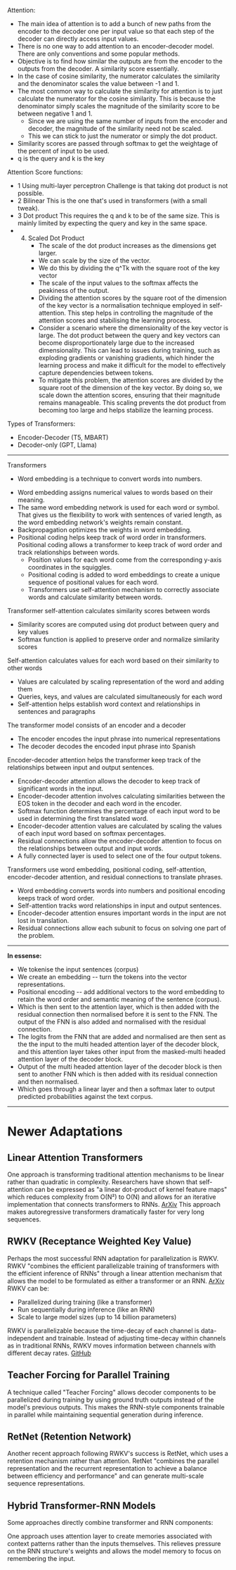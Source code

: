 
Attention:
* The main idea of attention is to add a bunch of new paths from the encoder to the decoder one per input value so that each step of the decoder can directly access input values.
* There is no one way to add attention to an encoder-decoder model. There are only conventions and some popular methods. 
* Objective is to find how similar the outputs are from the encoder to the outputs from the decoder. A similarity score essentially.
* In the case of cosine similarity, the numerator calculates the similarity and the denominator scales the value between -1 and 1.
* The most common way to calculate the similarity for attention is to just calculate the numerator for the cosine similarity. This is because the denominator simply scales the magnitude of the similarity score to be between negative 1 and 1. 
	* Since we are using the same number of inputs from the encoder and decoder, the magnitude of the similarity need not be scaled. 
	* This we can stick to just the numerator or simply the dot product. 
* Similarity scores are passed through softmax to get the weightage of the percent of input to be used.
* q is the query and k is the key

Attention Score functions:
* 1 Using multi-layer perceptron
		Challenge is that taking dot product is not possible.
* 2 Bilinear
		This is the one that's used in transformers (with a small tweak).
* 3 Dot product
		This requires the q and k to be of the same size.
		This is mainly limited by expecting the query and key in the same space.
* 4. Scaled Dot Product
		* The scale of the dot product increases as the dimensions get larger.
		* We can scale by the size of the vector.
		* We do this by dividing the q^Tk with the square root of the key vector 
		* The scale of the input values to the softmax affects the peakiness of the output.
		* Dividing the attention scores by the square root of the dimension of the key vector is a normalisation technique employed in self-attention. This step helps in controlling the magnitude of the attention scores and stabilising the learning process.
		* Consider a scenario where the dimensionality of the key vector is large. The dot product between the query and key vectors can become disproportionately large due to the increased dimensionality. This can lead to issues during training, such as exploding gradients or vanishing gradients, which hinder the learning process and make it difficult for the model to effectively capture dependencies between tokens.
		* To mitigate this problem, the attention scores are divided by the square root of the dimension of the key vector. By doing so, we scale down the attention scores, ensuring that their magnitude remains manageable. This scaling prevents the dot product from becoming too large and helps stabilize the learning process.

Types of Transformers:
* Encoder-Decoder (T5, MBART)
* Decoder-only (GPT, Llama)

---------------------------------

Transformers
* Word embedding is a technique to convert words into numbers.
- Word embedding assigns numerical values to words based on their meaning.
- The same word embedding network is used for each word or symbol. That gives us the flexibility to work with sentences of varied length, as the word embedding network's weights remain constant.
- Backpropagation optimizes the weights in word embedding.
- Positional coding helps keep track of word order in transformers. Positional coding allows a transformer to keep track of word order and track relationships between words.
	- Position values for each word come from the corresponding y-axis coordinates in the squiggles.
	- Positional coding is added to word embeddings to create a unique sequence of positional values for each word.
	- Transformers use self-attention mechanism to correctly associate words and calculate similarity between words.

Transformer self-attention calculates similarity scores between words
- Similarity scores are computed using dot product between query and key values
- Softmax function is applied to preserve order and normalize similarity scores

Self-attention calculates values for each word based on their similarity to other words
- Values are calculated by scaling representation of the word and adding them
- Queries, keys, and values are calculated simultaneously for each word
- Self-attention helps establish word context and relationships in sentences and paragraphs

The transformer model consists of an encoder and a decoder
- The encoder encodes the input phrase into numerical representations
- The decoder decodes the encoded input phrase into Spanish 

Encoder-decoder attention helps the transformer keep track of the relationships between input and output sentences.
- Encoder-decoder attention allows the decoder to keep track of significant words in the input.
- Encoder-decoder attention involves calculating similarities between the EOS token in the decoder and each word in the encoder.
- Softmax function determines the percentage of each input word to be used in determining the first translated word.
- Encoder-decoder attention values are calculated by scaling the values of each input word based on softmax percentages.
- Residual connections allow the encoder-decoder attention to focus on the relationships between output and input words.
- A fully connected layer is used to select one of the four output tokens.

Transformers use word embedding, positional coding, self-attention, encoder-decoder attention, and residual connections to translate phrases.
- Word embedding converts words into numbers and positional encoding keeps track of word order.
- Self-attention tracks word relationships in input and output sentences.
- Encoder-decoder attention ensures important words in the input are not lost in translation.
- Residual connections allow each subunit to focus on solving one part of the problem.

--------------------------------- 

**In essense:**
* We tokenise the input sentences (corpus)
* We create an embedding -- turn the tokens into the vector representations.
* Positional encoding -- add additional vectors to the word embedding to retain the word order and semantic meaning of the sentence (corpus). 
*  Which is then sent to the attention layer, which is then added with the residual connection then normalised before it is sent to the FNN. The output of the FNN is also added and normalised with the residual connection.
* The logits from the FNN that are added and normalised are then sent as the the input to the multi headed attention layer of the decoder block, and this attention layer takes other input from the masked-multi headed attention layer of the decoder block.
* Output of the multi headed attention layer of the decoder block is then sent to another FNN which is then added with its residual connection and then normalised. 
* Which goes through a linear layer and then a softmax later to output predicted probabilities against the text corpus. 

--------------------------------- 

# Newer Adaptations
## Linear Attention Transformers

One approach is transforming traditional attention mechanisms to be linear rather than quadratic in complexity. Researchers have shown that self-attention can be expressed as "a linear dot-product of kernel feature maps" which reduces complexity from O(N²) to O(N) and allows for an iterative implementation that connects transformers to RNNs. [ArXiv](https://arxiv.org/abs/2006.16236) This approach makes autoregressive transformers dramatically faster for very long sequences.

## RWKV (Receptance Weighted Key Value)

Perhaps the most successful RNN adaptation for parallelization is RWKV. RWKV "combines the efficient parallelizable training of transformers with the efficient inference of RNNs" through a linear attention mechanism that allows the model to be formulated as either a transformer or an RNN. [ArXiv](https://arxiv.org/abs/2305.13048) RWKV can be:

- Parallelized during training (like a transformer)
- Run sequentially during inference (like an RNN)
- Scale to large model sizes (up to 14 billion parameters)

RWKV is parallelizable because the time-decay of each channel is data-independent and trainable. Instead of adjusting time-decay within channels as in traditional RNNs, RWKV moves information between channels with different decay rates. [GitHub](https://github.com/BlinkDL/RWKV-LM)

## Teacher Forcing for Parallel Training

A technique called "Teacher Forcing" allows decoder components to be parallelized during training by using ground truth outputs instead of the model's previous outputs. This makes the RNN-style components trainable in parallel while maintaining sequential generation during inference.

## RetNet (Retention Network)

Another recent approach following RWKV's success is RetNet, which uses a retention mechanism rather than attention. RetNet "combines the parallel representation and the recurrent representation to achieve a balance between efficiency and performance" and can generate multi-scale sequence representations.

## Hybrid Transformer-RNN Models

Some approaches directly combine transformer and RNN components:

One approach uses attention layer to create memories associated with context patterns rather than the inputs themselves. This relieves pressure on the RNN structure's weights and allows the model memory to focus on remembering the input.